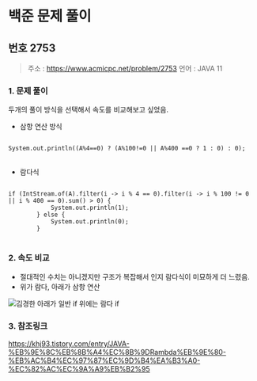 백준 문제 풀이
=============
번호 2753
---------

> 주소 : https://www.acmicpc.net/problem/2753
> 언어 : JAVA 11

### 1. 문제 풀이
두개의 풀이 방식을 선택해서 속도를 비교해보고 싶었음.
 - 삼항 연산 방식
<pre>
<code>
System.out.println((A%4==0) ? (A%100!=0 || A%400 ==0 ? 1 : 0) : 0);
</code>
</pre>

 - 람다식
<pre>
<code>
if (IntStream.of(A).filter(i -> i % 4 == 0).filter(i -> i % 100 != 0 || i % 400 == 0).sum() > 0) {
			System.out.println(1);
		} else {
			System.out.println(0);
		}
</code>
</pre>


### 2. 속도 비교
- 절대적인 수치는 아니겠지만 구조가 복잡해서 인지 람다식이 미묘하게 더 느렸음. 
- 위가 람다, 아래가 삼항 연산

![김경한 아래가 일반 if 위에는 람다 if](https://user-images.githubusercontent.com/48428850/135041573-7a775237-4474-49b3-8a81-fae946f4fc90.png)

### 3. 참조링크
<https://khj93.tistory.com/entry/JAVA-%EB%9E%8C%EB%8B%A4%EC%8B%9DRambda%EB%9E%80-%EB%AC%B4%EC%97%87%EC%9D%B4%EA%B3%A0-%EC%82%AC%EC%9A%A9%EB%B2%95>

